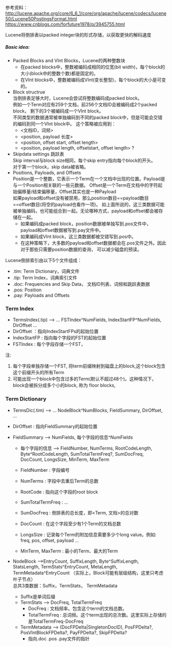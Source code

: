 参考资料：  
http://lucene.apache.org/core/6_6_1/core/org/apache/lucene/codecs/lucene50/Lucene50PostingsFormat.html  
https://www.cnblogs.com/forfuture1978/p/3945755.html

Lucene将倒排表以packed integer块的形式存储，以获取更快的解码速度  
##### Basic idea:
- Packed Blocks and VInt Blocks，Lucene的两种整数块
    - 在packed blocks中，整数被编码成相同的位宽(bit width)，每个block的大小(block中的整数个数)都是固定的。
    - 在VInt blocks中，整数被编码成VInt(变长整型)，每个block的大小是可变的。 
- Block structrue   
当倒排表足够大时，Lucene会尝试将整数编码成packed block。   
例如一个Term对应有259个文档，前256个文档ID会被编码成2个packed block，
剩下的3个被编码成一个VInt block。  
不同类型的数据通常被单独编码到不同的packed block中，但是可能会交错的编码到同一个VInt block中。
这个策略被应用到： 
    - <文档ID，词频>
    - <position, payload 长度>
    - <position, offset start, offset length>
    - <position, payload length, offsetstart, offset length> ? 
- Skipdata settings 跳跃表  
Skip interval与block size相同，每个skip entry指向每个block的开头。  
对于第一个block，skip data被省略。 
- Positions, Payloads, and Offsets  
Position是一个整数，它表示一个Term在一个文档中出现的位置。Payload是与一个Position相关联的一些元数据。
Offset是一个Term在文档中的字符起始偏移量/结束偏移量，Offset其实也是一种Payload  
如果payload和offset没有被禁用，那么position数目==payload数目==offset数目(将空的payload也看作一项)。
如上面所说的，这三类数据可能被单独编码，也可能组合到一起。无论哪种方式，payload和offset都会被存储在一起。
    - 如果编码成packed block，position数据被单独写到.pos文件中，payload和offset数据被写到.pay文件中。
    - 如果编码成VInt block，这三类数据都被交错写到.pos中。
    - 在这种策略下，大多数的payload和offset数据都会在.pos文件之外。因此对于那些只需要position数据的查询，
    可以减少磁盘的预读。

Lucene倒排索引由以下5个文件组成：
- .tim: Term Dictionary，词典文件
- .tip: Term Index，词典索引文件
- .doc: Frequencies and Skip Data， 文档ID列表、词频和跳跃表数据
- .pos: Position
- .pay: Payloads and Offsets

### Term Index
- TermsIndex(.tip) --> ... FSTIndex^NumFields, IndexStartFP^NumFields, DirOffset ... 
- DirOffset ：指向IndexStartFPs的起始位置
- IndexStartFP : 指向每个字段的FST的起始位置
- FSTIndex : 每个字段存储一个FST，

注: 
1. 每个字段单独存储一个FST, 将term前缀映射到磁盘上的block,这个block包含这个前缀开头的所有Term
2. 可能出现一个block中包含过多的Term(默认不超过48个)。这种情况下，block会被拆分成多个小的block,
    称为 floor blocks, 
    

### Term Dictionary 
- TermsDic(.tim) --> ... NodeBlock^NumBlocks, FieldSummary, DirOffset, ... 
- DirOffset : 指向FieldSummary的起始位置
- FieldSummary --> NumFields, 每个字段的信息^NumFields
    - 每个字段的信息 --> FieldNumber, NumTerms, RootCodeLength, Byte^RootCodeLength, SumTotalTermFreq?, SumDocFreq, DocCount, LongsSize, MinTerm, MaxTerm
    
    - FieldNumber : 字段编号
    - NumTerms : 字段中去重后Term的总数
    - RootCode : 指向这个字段的root block 
    - SumTotalTermFreq : ...
    - SumDocFreq : 倒排表的总长度，即<Term, 文档>的总对数
    - DocCount : 在这个字段至少有1个Term的文档总数 
    - LongsSize : 记录每个Term的附加信息需要多少个long value。例如: freq, pos, offset, payload ...
    - MinTerm, MaxTerm : 最小的Term、最大的Term
    
- NodeBlock -->EntryCount, SuffixLength, Byte^SuffixLength, StatsLength, TermStats^EntryCount, MetaLength, TermMetadata^EntryCount （实际上，Block可能有层级结构，这里只考虑叶子节点）  
总共3类数据：Suffix，TermStats， TermMetadata     
    - Suffix是单词后缀
    - TermStats --> DocFreq, TotalTermFreq 
        - DocFreq : 文档频率。包含这个term的文档总数。
        - TotalTermFreq : 总词频。这个term出现的总次数。这里实际上存储的是TotalTermFreq-DocFreq
    - TermMetadata --> (DocFPDelta|SingletonDocID), PosFPDelta?, PosVIntBlockFPDelta?, PayFPDelta?, SkipFPDelta?
        - 指向.doc .pos .pay文件的指针 